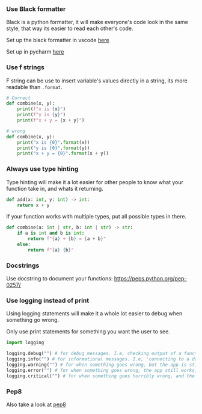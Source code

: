 ### Use Black formatter

Black is a python formatter, it will make everyone's code look in the same style, that way its easier to read each other's code.

Set up the black formatter in vscode [here](https://code.visualstudio.com/docs/python/formatting)

Set up in pycharm [here](<https://www.jetbrains.com/help/pycharm/reformat-and-rearrange-code.html#format-python-code-with-black>)

### Use f strings
F string can be use to insert variable's values directly in a string, its more readable than `.format`.

```py
# Correct
def combine(x, y):
    print(f"x is {x}")
    print(f"y is {y}")
    print(f"x + y = {x + y}")
```

```py
# wrong 
def combine(x, y):
    print("x is {0}".format(x))
    print("y is {0}".format(y))
    print("x + y = {0}".format(x + y))
```

### Always use type hinting
Type hinting will make it a lot easier for other people to know what your function take in, and whats it returning.

```py
def add(x: int, y: int) -> int:
    return x + y
```

If your function works with multiple types, put all possible types in there.

```py
def combine(a: int | str, b: int | str) -> str:
    if a is int and b is int:
        return f"{a} + {b} = {a + b}"
    else:
        return f"{a} {b}"
```

### Docstrings
Use docstring to document your functions: https://peps.python.org/pep-0257/

### Use logging instead of print

Using logging statements will make it a whole lot easier to debug when something go wrong.

Only use print statements for something you want the user to see.

```py
import logging

logging.debug("") # for debug messages. I.e, checking output of a function, etc..
logging.info("") # for informational messages. I.e, 'connecting to a datbase...', etc..
logging.warning("") # for when something goes wrong, but the app is still functions normally 
logging.error("") # for when something goes wrong, the app still works, but someone need to check it
logging.critical("") # for when something goes horribly wrong, and the app can not functions
```

### Pep8
Also take a look at [pep8](https://peps.python.org/pep-0008)
